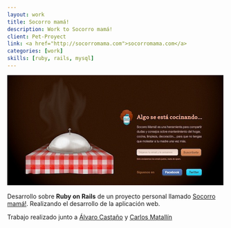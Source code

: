 ```yaml
---
layout: work
title: Socorro mamá!
description: Work to Socorro mamá!
client: Pet-Proyect
link: <a href="http://socorromama.com">socorromama.com</a>
categories: [work]   
skills: [ruby, rails, mysql]
---
```


![socorromama](/images/sm.jpg)   

Desarrollo sobre **Ruby on Rails** de un proyecto personal llamado [Socorro mamá!](http://socorromama.com). Realizando el desarrollo de la aplicación web.                  

Trabajo realizado junto a [Álvaro Castaño](http://www.vivaestudio.com/) y [Carlos Matallín](http://matallo.org/)